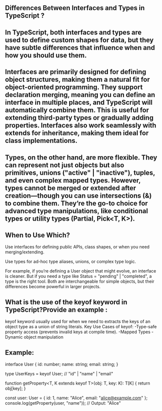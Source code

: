 
## Differences Between Interfaces and Types in TypeScript ?

## In TypeScript, both interfaces and types are used to define custom shapes for data, but they have subtle differences that influence when and how you should use them.

## Interfaces are primarily designed for defining object structures, making them a natural fit for object-oriented programming. They support declaration merging, meaning you can define an interface in multiple places, and TypeScript will automatically combine them. This is useful for extending third-party types or gradually adding properties. Interfaces also work seamlessly with extends for inheritance, making them ideal for class implementations.

## Types, on the other hand, are more flexible. They can represent not just objects but also primitives, unions ("active" | "inactive"), tuples, and even complex mapped types. However, types cannot be merged or extended after creation—though you can use intersections (&) to combine them. They’re the go-to choice for advanced type manipulations, like conditional types or utility types (Partial<T>, Pick<T, K>).

 ## When to Use Which?

Use interfaces for defining public APIs, class shapes, or when you need merging/extending.

Use types for ad-hoc type aliases, unions, or complex type logic.

For example, if you’re defining a User object that might evolve, an interface is cleaner. But if you need a type like Status = "pending" | "completed", a type is the right tool. Both are interchangeable for simple objects, but their differences become powerful in larger projects.



## What is the use of the keyof keyword in TypeScript?Provide an example :

keyof keyword usually used for when we need to extracts the keys of an object type as a union of string literals.
Key Use Cases of keyof:
-Type-safe property access (prevents invalid keys at compile time).
-Mapped Types 
-Dynamic object manipulation
 
 ## Example:

 interface User {
  id: number;
  name: string;
  email: string;
}

type UserKeys = keyof User; // "id" | "name" | "email"

function getProperty<T, K extends keyof T>(obj: T, key: K): T[K] {
  return obj[key];
}

const user: User = { id: 1, name: "Alice", email: "alice@example.com" };
console.log(getProperty(user, "name")); // Output: "Alice"
